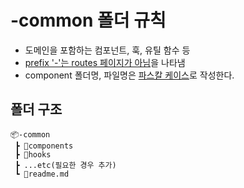 # -common 폴더 규칙

- 도메인을 포함하는 컴포넌트, 훅, 유틸 함수 등
- [prefix '-'는 routes 페이지가 아님](https://tanstack.com/router/v1/docs/framework/react/guide/file-based-routing#options)을 나타냄
- component 폴더명, 파일명은 [파스칼 케이스](https://en.wiktionary.org/wiki/Pascal_case)로 작성한다.

## 폴더 구조

```
📦-common
 ┣ 📂components
 ┣ 📂hooks
 ┣ ...etc(필요한 경우 추가)
 ┗ 📜readme.md
```
